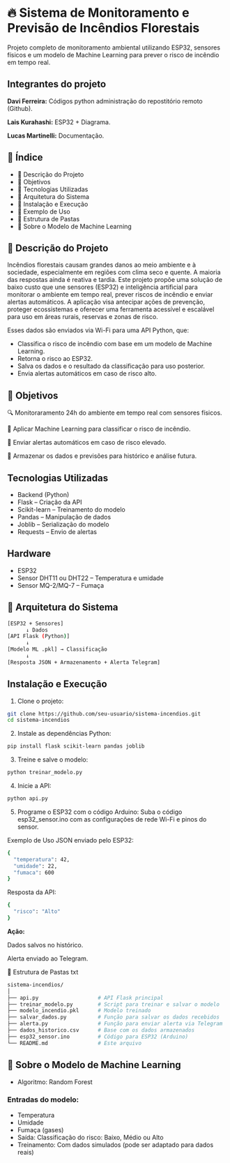 # 🔥 Sistema de Monitoramento e Previsão de Incêndios Florestais
Projeto completo de monitoramento ambiental utilizando ESP32, sensores físicos e um modelo de Machine Learning para prever o risco de incêndio em tempo real.

## Integrantes do projeto
**Davi Ferreira:** Códigos python administração do repostitório remoto (Github).

**Lais Kurahashi:** ESP32 + Diagrama.

**Lucas Martinelli:** Documentação.

## 📌 Índice
- 📖 Descrição do Projeto
- 🎯 Objetivos
- 🧠 Tecnologias Utilizadas
- 🔧 Arquitetura do Sistema
- 📡 Instalação e Execução
- 🧪 Exemplo de Uso
- 📂 Estrutura de Pastas
- 🤖 Sobre o Modelo de Machine Learning

## 📖 Descrição do Projeto
Incêndios florestais causam grandes danos ao meio ambiente e à sociedade, especialmente em regiões com clima seco e quente. A maioria das respostas ainda é reativa e tardia. Este projeto propõe uma solução de baixo custo que une sensores (ESP32) e inteligência artificial para monitorar o ambiente em tempo real, prever riscos de incêndio e enviar alertas automáticos. A aplicação visa antecipar ações de prevenção, proteger ecossistemas e oferecer uma ferramenta acessível e escalável para uso em áreas rurais, reservas e zonas de risco.

Esses dados são enviados via Wi-Fi para uma API Python, que:
- Classifica o risco de incêndio com base em um modelo de Machine Learning.
- Retorna o risco ao ESP32.
- Salva os dados e o resultado da classificação para uso posterior.
- Envia alertas automáticos em caso de risco alto.

## 🎯 Objetivos
🔍 Monitoraramento 24h do ambiente em tempo real com sensores físicos.

🧠 Aplicar Machine Learning para classificar o risco de incêndio.

🚨 Enviar alertas automáticos em caso de risco elevado.

💾 Armazenar os dados e previsões para histórico e análise futura.

## Tecnologias Utilizadas
- Backend (Python)
- Flask – Criação da API
- Scikit-learn – Treinamento do modelo
- Pandas – Manipulação de dados
- Joblib – Serialização do modelo
- Requests – Envio de alertas

## Hardware
- ESP32
- Sensor DHT11 ou DHT22 – Temperatura e umidade
- Sensor MQ-2/MQ-7 – Fumaça

## 🔧 Arquitetura do Sistema
```bash
[ESP32 + Sensores]
      ↓ Dados
[API Flask (Python)] 
      ↓
[Modelo ML .pkl] → Classificação
      ↓
[Resposta JSON + Armazenamento + Alerta Telegram]
```
## Instalação e Execução
1. Clone o projeto:
```bash
git clone https://github.com/seu-usuario/sistema-incendios.git
cd sistema-incendios
```

2. Instale as dependências Python:
```bash
pip install flask scikit-learn pandas joblib
```
3. Treine e salve o modelo:

```bash
python treinar_modelo.py
```
4. Inicie a API:
```bash
python api.py
```
5. Programe o ESP32 com o código Arduino:
Suba o código esp32_sensor.ino com as configurações de rede Wi-Fi e pinos do sensor.

Exemplo de Uso
JSON enviado pelo ESP32:
```bash
{
  "temperatura": 42,
  "umidade": 22,
  "fumaca": 600
}
```
Resposta da API:

```bash
{
  "risco": "Alto"
}
```
**Ação:**

Dados salvos no histórico.

Alerta enviado ao Telegram.

📂 Estrutura de Pastas
txt
``` bash
sistema-incendios/
│
├── api.py                   # API Flask principal
├── treinar_modelo.py        # Script para treinar e salvar o modelo
├── modelo_incendio.pkl      # Modelo treinado
├── salvar_dados.py          # Função para salvar os dados recebidos
├── alerta.py                # Função para enviar alerta via Telegram
├── dados_historico.csv      # Base com os dados armazenados
├── esp32_sensor.ino         # Código para ESP32 (Arduino)
└── README.md                # Este arquivo

```

## 🤖 Sobre o Modelo de Machine Learning
- Algoritmo: Random Forest

### Entradas do modelo:
- Temperatura
- Umidade
- Fumaça (gases)
- Saída: Classificação do risco: Baixo, Médio ou Alto
- Treinamento: Com dados simulados (pode ser adaptado para dados reais)
